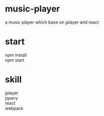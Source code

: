 # music-player
a music player which base on jplayer and react
# start
npm install <br />
npm start
# skill
jplayer <br/> jquery <br/> react <br/> webpack
